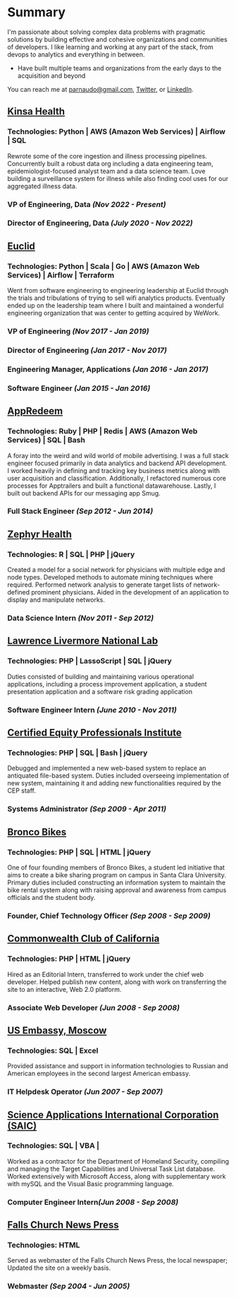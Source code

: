 # Summary
I'm passionate about solving complex data problems with pragmatic solutions by building effective and cohesive organizations and communities of developers. I like learning and working at any part of the stack, from devops to analytics and everything in between.
- Have built multiple teams and organizations from the early days to the acquisition and beyond

You can reach me at parnaudo@gmail.com, [Twitter](https://twitter.com/PaulArnaudo), or [LinkedIn](https://www.linkedin.com/in/paul-arnaudo/).

## [Kinsa Health](https://kinsahealth.com/)
### Technologies: Python | AWS (Amazon Web Services) | Airflow | SQL
Rewrote some of the core ingestion and illness processing pipelines. Concurrently built a robust data org including a data engineering team, epidemiologist-focused analyst team and a data science team. Love building a surveillance system for illness while also finding cool uses for our aggregated illness data.
### VP of Engineering, Data <i>(Nov 2022 - Present)</i>

### Director of Engineering, Data <i>(July 2020 - Nov 2022)</i>

## [Euclid](https://www.wework.com/newsroom/wework-acquires-spatial-analytics-leader-euclid)
### Technologies: Python | Scala | Go | AWS (Amazon Web Services) | Airflow | Terraform
Went from software engineering to engineering leadership at Euclid through the trials and tribulations of trying to sell wifi analytics products. Eventually ended up on the leadership team where I built and maintained a wonderful engineering organization that was center to getting acquired by WeWork.
### VP of Engineering <i>(Nov 2017 - Jan 2019)</i>
### Director of Engineering <i>(Jan 2017 - Nov 2017)</i>

### Engineering Manager, Applications <i>(Jan 2016 - Jan 2017)</i>

### Software Engineer <i>(Jan 2015 - Jan 2016)</i>

## [AppRedeem](https://www.marketscreener.com/quote/stock/PERK-INC-23145576/news/Perk-Acquires-AppRedeem-Inc-an-Innovator-in-Mobile-Rewarded-Video-in-an-All-Stock-Transaction-21074877/)
### Technologies: Ruby | PHP | Redis | AWS (Amazon Web Services) | SQL | Bash
A foray into the weird and wild world of mobile advertising. I was a full stack engineer focused primarily in data analytics and backend API development. I worked heavily in defining and tracking key business metrics along with user acquisition and classification. Additionally, I refactored numerous core processes for Apptrailers and built a functional datawarehouse. Lastly, I built out backend APIs for our messaging app Smug.
### Full Stack Engineer <i>(Sep 2012 - Jun 2014)</i>

## [Zephyr Health](https://www.anjusoftware.com/press-release/press-releases-1921/)
### Technologies: R | SQL | PHP | jQuery
Created a model for a social network for physicians with multiple edge and node types. Developed methods to automate mining techniques where required. Performed network analysis to generate target lists of network-defined prominent physicians. Aided in the development of an application to display and manipulate networks. 
### Data Science Intern <i>(Nov 2011 - Sep 2012)</i>

## [Lawrence Livermore National Lab](https://www.llnl.gov/)
### Technologies: PHP | LassoScript | SQL | jQuery
Duties consisted of building and maintaining various operational applications, including a process improvement application, a student presentation application and a software risk grading application
### Software Engineer Intern <i>(June 2010 - Nov 2011)</i>

## [Certified Equity Professionals Institute](https://www.scu.edu/business/cepi/)
### Technologies: PHP | SQL | Bash | jQuery
Debugged and implemented a new web-based system to replace an antiquated file-based system. Duties included overseeing implementation of new system, maintaining it and adding new functionalities required by the CEP staff.
### Systems Administrator <i>(Sep 2009 - Apr 2011)</i>

## [Bronco Bikes](https://www.thesantaclara.org/scusounds/seniors-team-up-to-create-bronco-bikes)
### Technologies: PHP | SQL | HTML | jQuery
One of four founding members of Bronco Bikes, a student led initiative that aims to create a bike sharing program on campus in Santa Clara University. Primary duties included constructing an information system to maintain the bike rental system along with raising approval and awareness from campus officials and the student body.
### Founder, Chief Technology Officer <i>(Sep 2008 - Sep 2009)</i>

## [Commonwealth Club of California](https://www.commonwealthclub.org/)
### Technologies: PHP | HTML | jQuery
Hired as an Editorial Intern, transferred to work under the chief web developer. Helped publish new content, along with work on transferring the site to an interactive, Web 2.0 platform.
### Associate Web Developer <i>(Jun 2008 - Sep 2008)</i>

## [US Embassy, Moscow](https://ru.usembassy.gov/embassy-consulates/moscow/)
### Technologies: SQL | Excel
Provided assistance and support in information technologies to Russian and American employees in the second largest American embassy.
### IT Helpdesk Operator <i>(Jun 2007 - Sep 2007)</i>

## [Science Applications International Corporation (SAIC)](https://www.saic.com/)
### Technologies: SQL | VBA | 
Worked as a contractor for the Department of Homeland Security, compiling and managing the Target Capabilities and Universal Task List database. Worked extensively with Microsoft Access, along with supplementary work with mySQL and the Visual Basic programming language.
### Computer Engineer Intern<i>(Jun 2008 - Sep 2008)</i>

## [Falls Church News Press](https://www.commonwealthclub.org/)
### Technologies: HTML 
Served as webmaster of the Falls Church News Press, the local newspaper; Updated the site on a weekly basis.
### Webmaster <i>(Sep 2004 - Jun 2005)</i>









